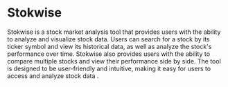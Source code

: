 # Stokwise
Stokwise is a stock market analysis tool that provides users with the ability to analyze and visualize stock data. Users can search for a stock by its ticker symbol and view its historical data, as well as analyze the stock's performance over time. Stokwise also provides users with the ability to compare multiple stocks and view their performance side by side. The tool is designed to be user-friendly and intuitive, making it easy for users to access and analyze stock data . 